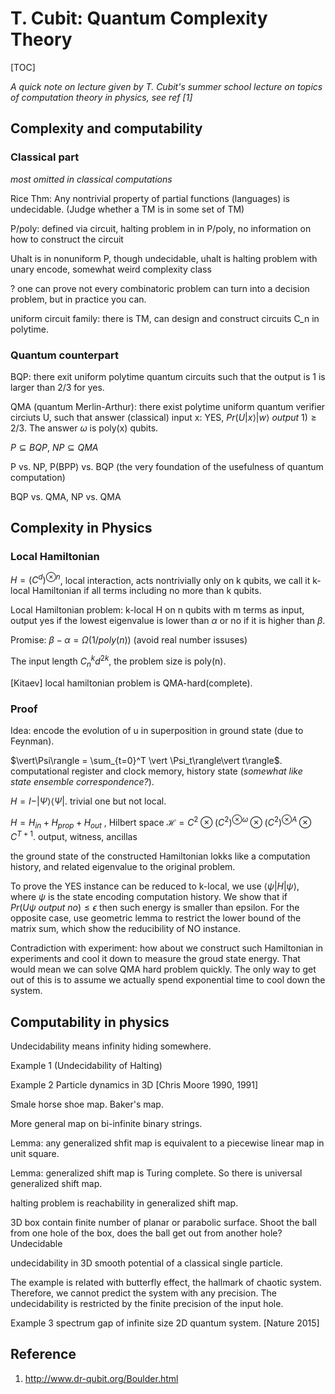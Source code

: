 # T. Cubit: Quantum Complexity Theory

[TOC]

*A quick note on lecture given by T. Cubit's summer school lecture on topics of computation theory in physics, see ref [1]*

## Complexity and computability

### Classical part

*most omitted in classical computations*

Rice Thm: Any nontrivial property of partial functions (languages) is undecidable. (Judge whether a TM is in some set of TM)

P/poly: defined via circuit, halting problem in in P/poly, no information on how to construct the circuit

Uhalt is in nonuniform P, though undecidable, uhalt is halting problem with unary encode, somewhat weird complexity class

? one can prove not every combinatoric problem can turn into a decision problem, but in practice you can.

uniform circuit family: there is TM, can design and construct circuits C_n in polytime.

### Quantum counterpart

BQP: there exit uniform polytime quantum circuits such that the output is 1 is larger than 2/3 for yes.

QMA (quantum Merlin-Arthur): there exist polytime uniform quantum verifier circiuts U, such that answer (classical) input x: YES,  $Pr(U \vert x\rangle \vert w\rangle ~output ~1)\geq 2/3$. The answer $\omega$ is poly(x) qubits.

$P\subseteq BQP$, $NP\subseteq QMA$

P vs. NP, P(BPP) vs. BQP (the very foundation of the usefulness of quantum computation)

BQP vs. QMA, NP vs. QMA

## Complexity in Physics

### Local Hamiltonian

$H=(C^d)^{\otimes n}$, local interaction, acts nontrivially only on k qubits, we call it k-local Hamiltonian if all terms including no more than k qubits.

Local Hamiltonian problem: k-local H on n qubits with m terms as input, output yes if the lowest eigenvalue is lower than $\alpha$ or no if it is higher than $\beta$.

Promise: $\beta-\alpha =\Omega(1/poly(n))$ (avoid real number issuses)

The input length $C_n^k d^{2k}$, the problem size is poly(n).

[Kitaev] local hamiltonian problem is QMA-hard(complete).

### Proof

Idea: encode the evolution of u in superposition in ground state (due to Feynman).

$\vert\Psi\rangle = \sum_{t=0}^T \vert \Psi_t\rangle\vert t\rangle$. computational register and clock memory, history state (*somewhat like state ensemble correspondence?*).

$H=I-\vert \Psi\rangle\langle \Psi\vert$. trivial one but not local.

$H=H_{in}+H_{prop}+H_{out}$ , Hilbert space $\mathcal{H}=C^2\otimes (C^2)^{\otimes \omega}\otimes (C^2)^{\otimes A}\otimes C^{T+1}$. output, witness, ancillas

the ground state of the constructed Hamiltonian lokks like a computation history, and related eigenvalue to the original problem.

To prove the YES instance can be reduced to k-local, we use $\langle\psi\vert H\vert\psi\rangle$, where $\psi$ is the state encoding computation history. We show that if $Pr(U\psi~ output ~no)\leq \epsilon$ then such energy is smaller than epsilon. For the opposite case, use geometric lemma to restrict the lower bound of the matrix sum, which show the reducibility of NO instance.

Contradiction with experiment: how about we construct such Hamiltonian in experiments and cool it down to measure the groud state energy. That would mean we can solve QMA hard problem quickly. The only way to get out of this is to assume we actually spend exponential time to cool down the system.

## Computability in physics

Undecidability means infinity hiding somewhere. 

Example 1 (Undecidability of Halting)

Example 2 Particle dynamics in 3D [Chris Moore 1990, 1991]

Smale horse shoe map. Baker's map. 

More general map on bi-infinite binary strings.

Lemma: any generalized shfit map is equivalent to a piecewise linear map in unit square.

Lemma: generalized shift map is Turing complete. So there is universal generalized shift map.

halting problem is reachability in generalized shift map.

3D box contain finite number of planar or parabolic surface. Shoot the ball from one hole of the box, does the ball get out from another hole? Undecidable

undecidability in 3D smooth potential of a classical single particle.

The example is related with butterfly effect, the hallmark of chaotic system. Therefore, we cannot predict the system with any precision. The undecidability is restricted by the finite precision of the input hole. 

Example 3 spectrum gap of infinite size 2D quantum system. [Nature 2015]

## Reference

1. http://www.dr-qubit.org/Boulder.html